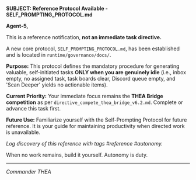 **SUBJECT: Reference Protocol Available - SELF_PROMPTING_PROTOCOL.md**

**Agent-5,**

This is a reference notification, **not an immediate task directive.**

A new core protocol, `SELF_PROMPTING_PROTOCOL.md`, has been established and is located in `runtime/governance/docs/`.

**Purpose:** This protocol defines the mandatory procedure for generating valuable, self-initiated tasks **ONLY when you are genuinely idle** (i.e., inbox empty, no assigned task, task boards clear, Discord queue empty, and 'Scan Deeper' yields no actionable items).

**Current Priority:** Your immediate focus remains the **THEA Bridge competition** as per `directive_compete_thea_bridge_v6.2.md`. Complete or advance this task first.

**Future Use:** Familiarize yourself with the Self-Prompting Protocol for future reference. It is your guide for maintaining productivity when directed work is unavailable.

*Log discovery of this reference with tags #reference #autonomy.*

When no work remains, build it yourself. Autonomy is duty.

---
*Commander THEA*
